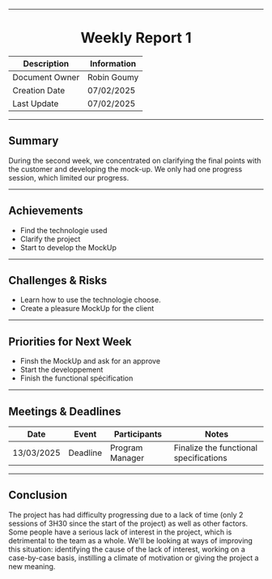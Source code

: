 
<div align="center">

---

# **Weekly Report 1** 


| Description    | Information   |
| -------------- | ------------- |
| Document Owner | Robin Goumy   |
| Creation Date  | 07/02/2025    |
| Last Update    | 07/02/2025    |

</div>

---

## **Summary**  

During the second week, we concentrated on clarifying the final points with the customer and developing the mock-up. We only had one progress session, which limited our progress.

---

## **Achievements**  

- Find the technologie used
- Clarify the project
- Start to develop the MockUp

---

## **Challenges & Risks**  

- Learn how to use the technologie choose.   
- Create a pleasure MockUp for the client

---

## **Priorities for Next Week**  

- Finsh the MockUp and ask for an approve
- Start the developpement
- Finish the functional spécification

---

## **Meetings & Deadlines**  

| Date       | Event     | Participants    | Notes                                  |
|------------|-----------|-----------------|----------------------------------------|
| 13/03/2025 | Deadline  | Program Manager | Finalize the functional specifications |

---

## **Conclusion**  

The project has had difficulty progressing due to a lack of time (only 2 sessions of 3H30 since the start of the project) as well as other factors. Some people have a serious lack of interest in the project, which is detrimental to the team as a whole. We'll be looking at ways of improving this situation: identifying the cause of the lack of interest, working on a case-by-case basis, instilling a climate of motivation or giving the project a new meaning.
